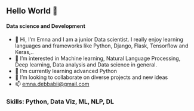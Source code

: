 ## Hello World 👋
#### Data science and Development 
- 👋 Hi, I’m Emna and I am a junior Data scientist. I really enjoy learning languages and frameworks like Python, Django, Flask, Tensorflow and Keras,..
- 👀 I’m interested in Machine learning, Natural Language Processing, Deep learning, Data analysis and Data science in general.
- 🌱 I’m currently learning advanced Python
- 💞️ I’m looking to collaborate on diverse projects and new ideas
- 📫 emna.debbabii@gmail.com

### Skills: Python, Data Viz, ML, NLP, DL





